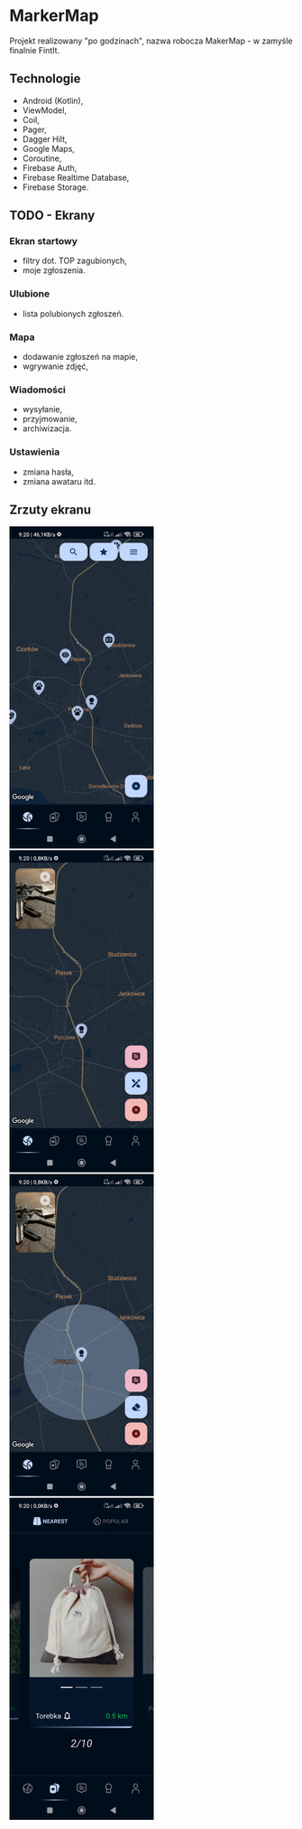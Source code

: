 # MarkerMap

Projekt realizowany "po godzinach", nazwa robocza MakerMap - w zamyśle finalnie FintIt.

## Technologie

- Android (Kotlin),
- ViewModel,
- Coil,
- Pager,
- Dagger Hilt,
- Google Maps,
- Coroutine,
- Firebase Auth,
- Firebase Realtime Database,
- Firebase Storage.

## TODO - Ekrany

### Ekran startowy

- filtry dot. TOP zagubionych,
- moje zgłoszenia.

### Ulubione

- lista polubionych zgłoszeń.

### Mapa

- dodawanie zgłoszeń na mapie,
- wgrywanie zdjęć,

### Wiadomości

- wysyłanie,
- przyjmowanie,
- archiwizacja.

### Ustawienia

- zmiana hasła,
- zmiana awataru itd.

## Zrzuty ekranu

<img src="https://raw.githubusercontent.com/Milysak/MarkerMap/master/Screenshot_2023-08-25-09-20-14-325_com.example.markermap.jpg" width="256">

<img src="https://raw.githubusercontent.com/Milysak/MarkerMap/master/Screenshot_2023-08-25-09-20-01-038_com.example.markermap.jpg" width="256">

<img src="https://raw.githubusercontent.com/Milysak/MarkerMap/master/Screenshot_2023-08-25-09-20-03-965_com.example.markermap.jpg" width="256">

<img src="https://raw.githubusercontent.com/Milysak/MarkerMap/master/Screenshot_2023-08-25-09-20-27-218_com.example.markermap.jpg" width="256">
